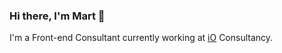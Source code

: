 ### Hi there, I'm Mart 👋

I'm a Front-end Consultant currently working at [iO](https://www.iodigital.com/) Consultancy. 
